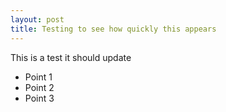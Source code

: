 ```yaml
---
layout: post
title: Testing to see how quickly this appears
---
```


This is a test it should update

* Point 1
* Point 2
* Point 3

